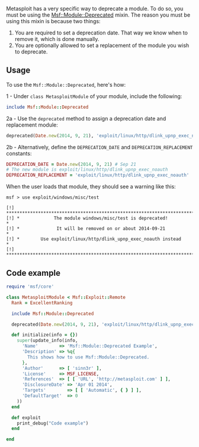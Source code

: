 Metasploit has a very specific way to deprecate a module. To do so, you must be using the [Msf::Module::Deprecated](https://github.com/rapid7/metasploit-framework/blob/master/lib/msf/core/module/deprecated.rb) mixin. The reason you must be using this mixin is because two things:

1. You are required to set a deprecation date. That way we know when to remove it, which is done manually.
2. You are optionally allowed to set a replacement of the module you wish to deprecate.

## Usage

To use the ```Msf::Module::Deprecated```, here's how:

1 - Under ```class MetasploitModule``` of your module, include the following:

```ruby
include Msf::Module::Deprecated
```

2a - Use the ```deprecated``` method to assign a deprecation date and replacement module:

```ruby
deprecated(Date.new(2014, 9, 21), 'exploit/linux/http/dlink_upnp_exec_noauth')
```

2b - Alternatively, define the ```DEPRECATION_DATE``` and ```DEPRECATION_REPLACEMENT``` constants:

```ruby
DEPRECATION_DATE = Date.new(2014, 9, 21) # Sep 21
# The new module is exploit/linux/http/dlink_upnp_exec_noauth
DEPRECATION_REPLACEMENT = 'exploit/linux/http/dlink_upnp_exec_noauth'
```

When the user loads that module, they should see a warning like this:

```
msf > use exploit/windows/misc/test 

[!] ************************************************************************
[!] *             The module windows/misc/test is deprecated!              *
[!] *              It will be removed on or about 2014-09-21               *
[!] *        Use exploit/linux/http/dlink_upnp_exec_noauth instead        *
[!] ************************************************************************
```

## Code example

```ruby
require 'msf/core'

class MetasploitModule < Msf::Exploit::Remote
  Rank = ExcellentRanking

  include Msf::Module::Deprecated

  deprecated(Date.new(2014, 9, 21), 'exploit/linux/http/dlink_upnp_exec_noauth')

  def initialize(info = {})
    super(update_info(info,
      'Name'        => 'Msf::Module::Deprecated Example',
      'Description' => %q{
        This shows how to use Msf::Module::Deprecated.
      },
      'Author'      => [ 'sinn3r' ],
      'License'     => MSF_LICENSE,
      'References'  => [ [ 'URL', 'http://metasploit.com' ] ],
      'DisclosureDate' => 'Apr 01 2014',
      'Targets'        => [ [ 'Automatic', { } ] ],
      'DefaultTarget'  => 0
    ))
  end

  def exploit
    print_debug("Code example")
  end

end
```